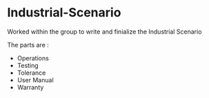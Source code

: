 # Industrial-Scenario

Worked within the group to write and finialize the Industrial Scenario

The parts are :
* Operations
* Testing
* Tolerance 
* User Manual
* Warranty
